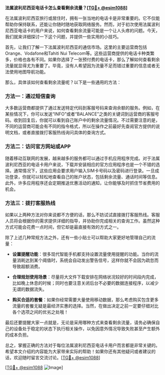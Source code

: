 **法属波利尼西亚电话卡怎么查看剩余流量？[[TG💪+ @esim1088](https://t.me/s/esim1088)]**

在法属波利尼西亚旅行或居住时，拥有一张当地的电话卡是非常重要的。它不仅能帮助你保持联系，还能让你随时随地获取网络服务。然而，对于初次使用法属波利尼西亚电话卡的用户来说，如何查看剩余流量可能是一个让人头疼的问题。今天，我们就来详细探讨一下这个问题，并提供一些实用的小技巧。

首先，让我们了解一下法属波利尼西亚的通信市场。这里的主要运营商包括Orange、Vodafone和Tahiti Nui Telecom等。这些运营商提供的电话卡种类繁多，价格也各有不同。如果你选择了一张预付费的电话卡，那么了解如何查看剩余流量就显得尤为重要了。毕竟，没有人希望因为流量不足而错过重要的信息或者无法使用地图导航功能。

那么，具体该如何查看剩余流量呢？以下是一些通用的方法：

### 方法一：通过短信查询

大多数运营商都提供了通过发送特定代码到客服号码来查询余额的服务。例如，在某些情况下，你可以发送“INFO”或者“BALANCE”之类的关键词到运营商的客服号码。收到回复后，你就可以看到自己账户中的剩余流量情况。不过需要注意的是，不同的运营商可能会有不同的指令格式，所以在操作之前最好先查阅官方提供的说明文档，或者直接拨打客服热线询问具体的查询方式。

### 方法二：访问官方网站或APP

随着移动互联网的发展，越来越多的服务都可以通过手机应用程序完成。对于法属波利尼西亚的电话卡用户来说，下载并安装相应的官方应用程序也是一个不错的选择。通常情况下，这些应用会要求用户输入SIM卡号码以及密码进行登录。一旦成功登录，你就可以轻松地查看自己的账户状态，包括剩余流量、通话时间等信息。此外，许多应用程序还会定期推送优惠活动的通知，让你能够及时抓住节省费用的机会。

### 方法三：拨打客服热线

如果以上两种方法对你来说都不方便的话，那么不妨试试直接拨打客服热线。客服人员将会根据你的需求提供详细的指导，并协助你完成相关的查询工作。虽然这种方式可能会花费一点时间，但它却是最直接有效的方式之一。

除了上述几种常规方法之外，还有一些小贴士可以帮助大家更好地管理自己的流量：

- **设置提醒功能**：很多现代智能手机都支持设置流量使用提醒的功能。当你的流量消耗达到某个阈值时，系统会自动发出警告信号，这样你就不会因为疏忽而导致超额消费。
  
- **合理规划使用场景**：尽量将大文件下载安排在网络状况较好的时间段内完成，比如晚上休息的时候；同时也要注意关闭后台不必要的数据连接程序，以减少无谓的数据流失。

- **购买合适的套餐**：如果你经常需要大量使用移动数据，那么考虑购买包含更多流量的套餐无疑是最经济实惠的选择。当然，在做出决定之前一定要仔细对比各个选项之间的优劣之处哦！

最后还要提醒大家一点就是，无论是采用哪种方式来查看剩余流量，请务必确保自己的设备处于稳定的状态下执行相关操作，以免因意外情况导致失败甚至产生额外的成本负担。

总之，掌握正确的方法对于每位法属波利尼西亚电话卡用户而言都是非常关键的。希望本文介绍的内容能为大家带来实际的帮助！如果你还有其他疑问或者建议的话，欢迎随时留言交流讨论。[[TG💪+ @esim1088](https://t.me/s/esim1088)]

[[TG💪+ @esim1088](https://t.me/s/esim1088) ![Image](https://i.postimg.cc/4NQfJmqS/Snipaste-2025-05-13-00-14-12.png)]